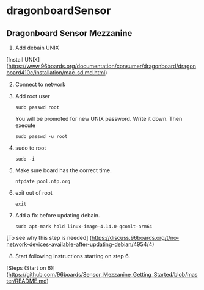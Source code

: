 # dragonboardSensor
## Dragonboard Sensor Mezzanine
1. Add debain UNIX

  [Install UNIX] (https://www.96boards.org/documentation/consumer/dragonboard/dragonboard410c/installation/mac-sd.md.html)
  
2. Connect to network
3. Add root user

   ```
   sudo passwd root
   ```
   You will be promoted for new UNIX password. Write it down.
   Then execute
   ```
   sudo passwd -u root
   ```
4. sudo to root

   ```
   sudo -i
   ```
5. Make sure board has the correct time.

   ```
   ntpdate pool.ntp.org   
   ```
6. exit out of root

   ```
   exit
   ```
7. Add a fix before updating debain.

   ```
   sudo apt-mark hold linux-image-4.14.0-qcomlt-arm64
   ```
  [To see why this step is needed] (https://discuss.96boards.org/t/no-network-devices-available-after-updating-debian/4954/4)
   
8. Start following instructions starting on step 6.

  [Steps (Start on 6)] (https://github.com/96boards/Sensor_Mezzanine_Getting_Started/blob/master/README.md)
  

  

   
